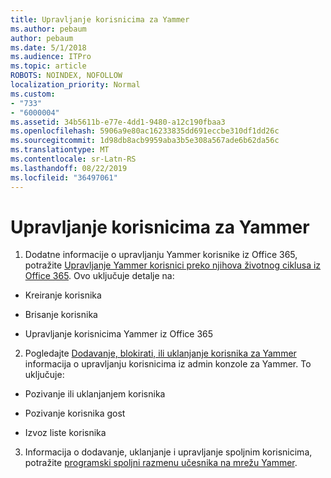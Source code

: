 ```yaml
---
title: Upravljanje korisnicima za Yammer
ms.author: pebaum
author: pebaum
ms.date: 5/1/2018
ms.audience: ITPro
ms.topic: article
ROBOTS: NOINDEX, NOFOLLOW
localization_priority: Normal
ms.custom:
- "733"
- "6000004"
ms.assetid: 34b5611b-e77e-4dd1-9480-a12c190fbaa3
ms.openlocfilehash: 5906a9e80ac16233835dd691eccbe310df1dd26c
ms.sourcegitcommit: 1d98db8acb9959aba3b5e308a567ade6b62da56c
ms.translationtype: MT
ms.contentlocale: sr-Latn-RS
ms.lasthandoff: 08/22/2019
ms.locfileid: "36497061"
---
```

# <a name="managing-yammer-users"></a>Upravljanje korisnicima za Yammer

1. Dodatne informacije o upravljanju Yammer korisnike iz Office 365, potražite [Upravljanje Yammer korisnici preko njihova životnog ciklusa iz Office 365](https://support.office.com/article/6c4c8fff-6444-404a-bffc-f9da0bcc3039). Ovo uključuje detalje na:

  - Kreiranje korisnika

  - Brisanje korisnika

  - Upravljanje korisnicima Yammer iz Office 365

2. Pogledajte [Dodavanje, blokirati, ili uklanjanje korisnika za Yammer](http://alchemyportal.azurewebsites.net/Rule/ManageYammer%20users%20across%20their%20lifecycle%20from%20Office%20365) informacija o upravljanju korisnicima iz admin konzole za Yammer. To uključuje:

  - Pozivanje ili uklanjanjem korisnika

  - Pozivanje korisnika gost

  - Izvoz liste korisnika

3. Informacija o dodavanje, uklanjanje i upravljanje spoljnim korisnicima, potražite [programski spoljni razmenu učesnika na mrežu Yammer](https://support.office.com/article/423653bb-86b2-4eac-9d7e-dca121f7c16c).
